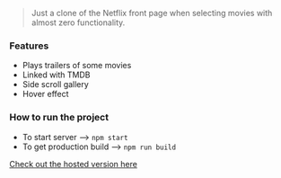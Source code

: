 > Just a clone of the Netflix front page when selecting movies with almost zero functionality.

### Features

- Plays trailers of some movies
- Linked with TMDB
- Side scroll gallery
- Hover effect

### How to run the project

- To start server --> `npm start`
- To get production build --> `npm run build`

[Check out the hosted version here](https://netflix-react.netlify.app/)

